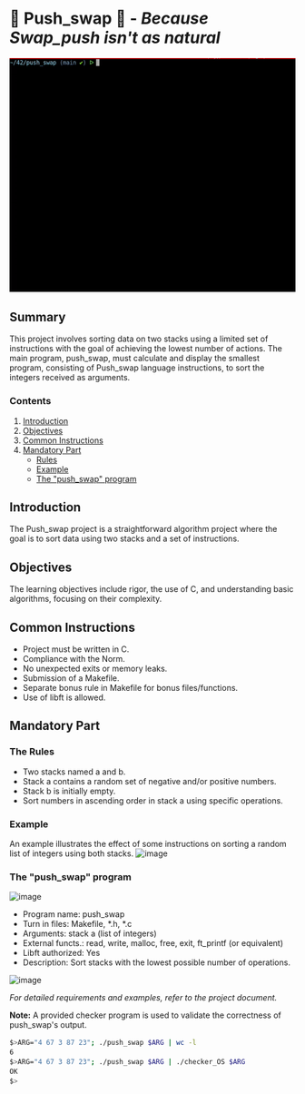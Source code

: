 #  🔢 **Push_swap** 🛃 - _Because Swap_push isn't as natural_
![til](https://github.com/coviccinelle/42_push_swap/blob/main/push_swap.gif)
## Summary
This project involves sorting data on two stacks using a limited set of instructions with the goal of achieving the lowest number of actions. The main program, push_swap, must calculate and display the smallest program, consisting of Push_swap language instructions, to sort the integers received as arguments.

### Contents
1. [Introduction](#introduction)
2. [Objectives](#objectives)
3. [Common Instructions](#common-instructions)
4. [Mandatory Part](#mandatory-part)
   - [Rules](#the-rules)
   - [Example](#example)
   - [The "push_swap" program](#the-push_swap-program)

## Introduction
The Push_swap project is a straightforward algorithm project where the goal is to sort data using two stacks and a set of instructions.

## Objectives
The learning objectives include rigor, the use of C, and understanding basic algorithms, focusing on their complexity.

## Common Instructions
- Project must be written in C.
- Compliance with the Norm.
- No unexpected exits or memory leaks.
- Submission of a Makefile.
- Separate bonus rule in Makefile for bonus files/functions.
- Use of libft is allowed.

## Mandatory Part

### The Rules
- Two stacks named a and b.
- Stack a contains a random set of negative and/or positive numbers.
- Stack b is initially empty.
- Sort numbers in ascending order in stack a using specific operations.

### Example
An example illustrates the effect of some instructions on sorting a random list of integers using both stacks.
![image](https://github.com/coviccinelle/42_push_swap/assets/51762886/03f1c42c-cd27-44ea-b571-82ea4e81368d)


### The "push_swap" program

![image](https://github.com/coviccinelle/42_push_swap/assets/51762886/6c3b0ff3-0b0d-483d-8944-7176b77fd3bf)

- Program name: push_swap
- Turn in files: Makefile, *.h, *.c
- Arguments: stack a (list of integers)
- External functs.: read, write, malloc, free, exit, ft_printf (or equivalent)
- Libft authorized: Yes
- Description: Sort stacks with the lowest possible number of operations.

![image](https://github.com/coviccinelle/42_push_swap/assets/51762886/803d89b0-797a-4177-9e64-bd95ef22d8d6)

*For detailed requirements and examples, refer to the project document.*

**Note:** A provided checker program is used to validate the correctness of push_swap's output.

```bash
$>ARG="4 67 3 87 23"; ./push_swap $ARG | wc -l
6
$>ARG="4 67 3 87 23"; ./push_swap $ARG | ./checker_OS $ARG
OK
$>
